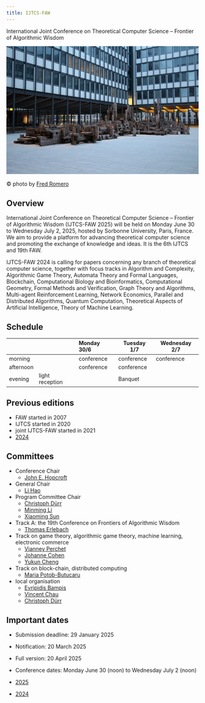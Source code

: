 ```yaml
---
title: IJTCS-FAW
---
```


International Joint Conference on Theoretical Computer Science – Frontier of Algorithmic Wisdom


![photo of the Jussieu campus of Sorbonne University](fred_romero_jussieu.jpg)

©️ photo by [Fred Romero](https://www.flickr.com/people/129231073@N06/)


## Overview

International Joint Conference on Theoretical Computer Science – Frontier of Algorithmic Wisdom (IJTCS-FAW 2025) will be held on Monday June 30 to Wednesday July 2, 2025, hosted by Sorbonne University, Paris, France. We aim to provide a platform for advancing theoretical computer science and promoting the exchange of knowledge and ideas. It is the 6th IJTCS and 19th FAW. 

IJTCS-FAW 2024 is calling for papers concerning any branch of theoretical computer science, together with focus tracks in Algorithm and Complexity, Algorithmic Game Theory, Automata Theory and Formal Languages, Blockchain, Computational Biology and Bioinformatics, Computational Geometry, Formal Methods and Verification, Graph Theory and Algorithms, Multi-agent Reinforcement Learning, Network Economics, Parallel and Distributed Algorithms, Quantum Computation, Theoretical Aspects of Artificial Intelligence, Theory of Machine Learning. 

## Schedule

|           |                 | Monday 30/6 | Tuesday 1/7 | Wednesday 2/7| 
| --------- |:--------------- |:----------- | ----------- | ------------ | 
| morning   |                 | conference  | conference  | conference   | 
| afternoon |                 | conference  | conference  |              | 
| evening   | light reception |             | Banquet     |              | 


## Previous editions

- FAW started in 2007
- IJTCS started in 2020
- joint IJTCS-FAW started in 2021
- [2024](http://ijtcs2024.comp.polyu.edu.hk/program.html)

## Committees



- Conference Chair
  - [John E. Hopcroft](https://en.wikipedia.org/wiki/John_Hopcroft) 
- General Chair
  - [Li Hao](https://www.lri.fr/~li/English.html) 
- Program Committee Chair 
  - [Christoph Dürr](https://www.lip6.fr/Christoph.Durr)  
  - [Minming Li](https://www.cs.cityu.edu.hk/~minmli/)  
  - [Xiaoming Sun](http://english.ict.cas.cn/people/scien/bln/202303/t20230315_328241.html)  
- Track A: the 19th Conference on Frontiers of Algorithmic Wisdom
  - [Thomas Erlebach](https://www.durham.ac.uk/staff/thomas-erlebach/) 
- Track on game theory, algorithmic game theory, machine learning, electronic commerce
  - [Vianney Perchet](https://www.ensae.fr/faculty/670-vianney-perchet)
  - [Johanne Cohen](https://www.lri.fr/~jcohen/fr/) 
  - [Yukun Cheng](http://busi.jiangnan.edu.cn/english/info/1892/10794.htm) 
- Track on block-chain, distributed computing
  - [Maria Potob-Butucaru](https://lip6.fr/Maria.Potop-Butucaru)  
- local organisation
  - [Evripidis Bampis](https://www.lip6.fr/Evripidis.Bampis)
  - [Vincent Chau](https://cse.seu.edu.cn/49354/list.htm)
  - [Christoph Dürr](https://www.lip6.fr/Christoph.Durr) 

## Important dates

- Submission deadline: 29 January 2025 
- Notification: 20 March 2025
- Full version: 20 April 2025
- Conference dates: Monday June 30 (noon) to Wednesday July 2 (noon)




- [2025](2025)
- [2024](http://ijtcs2024.comp.polyu.edu.hk/)

